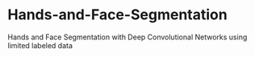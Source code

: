 # Hands-and-Face-Segmentation
Hands and Face Segmentation with Deep Convolutional Networks using limited labeled data
